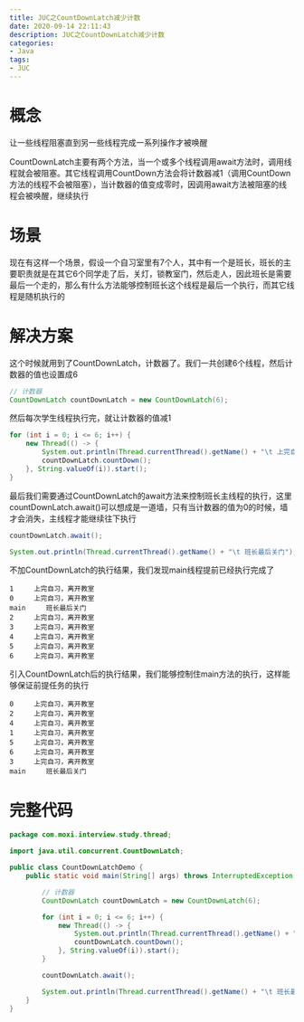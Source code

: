 ```yaml
---
title: JUC之CountDownLatch减少计数
date: 2020-09-14 22:11:43
description: JUC之CountDownLatch减少计数
categories:
- Java
tags:
- JUC
---
```

#   概念
让一些线程阻塞直到另一些线程完成一系列操作才被唤醒

CountDownLatch主要有两个方法，当一个或多个线程调用await方法时，调用线程就会被阻塞。其它线程调用CountDown方法会将计数器减1（调用CountDown方法的线程不会被阻塞），当计数器的值变成零时，因调用await方法被阻塞的线程会被唤醒，继续执行

#   场景
现在有这样一个场景，假设一个自习室里有7个人，其中有一个是班长，班长的主要职责就是在其它6个同学走了后，关灯，锁教室门，然后走人，因此班长是需要最后一个走的，那么有什么方法能够控制班长这个线程是最后一个执行，而其它线程是随机执行的


#   解决方案
这个时候就用到了CountDownLatch，计数器了。我们一共创建6个线程，然后计数器的值也设置成6
```JAVA
// 计数器
CountDownLatch countDownLatch = new CountDownLatch(6);
```
然后每次学生线程执行完，就让计数器的值减1

```JAVA
for (int i = 0; i <= 6; i++) {
    new Thread(() -> {
        System.out.println(Thread.currentThread().getName() + "\t 上完自习，离开教室");
        countDownLatch.countDown();
    }, String.valueOf(i)).start();
}
```

最后我们需要通过CountDownLatch的await方法来控制班长主线程的执行，这里 countDownLatch.await()可以想成是一道墙，只有当计数器的值为0的时候，墙才会消失，主线程才能继续往下执行

```JAVA
countDownLatch.await();

System.out.println(Thread.currentThread().getName() + "\t 班长最后关门");
```

不加CountDownLatch的执行结果，我们发现main线程提前已经执行完成了

```
1     上完自习，离开教室
0     上完自习，离开教室
main     班长最后关门
2     上完自习，离开教室
3     上完自习，离开教室
4     上完自习，离开教室
5     上完自习，离开教室
6     上完自习，离开教室
```

引入CountDownLatch后的执行结果，我们能够控制住main方法的执行，这样能够保证前提任务的执行

```
0     上完自习，离开教室
2     上完自习，离开教室
4     上完自习，离开教室
1     上完自习，离开教室
5     上完自习，离开教室
6     上完自习，离开教室
3     上完自习，离开教室
main     班长最后关门
```

#   完整代码

```JAVA
package com.moxi.interview.study.thread;

import java.util.concurrent.CountDownLatch;

public class CountDownLatchDemo {
    public static void main(String[] args) throws InterruptedException {

        // 计数器
        CountDownLatch countDownLatch = new CountDownLatch(6);

        for (int i = 0; i <= 6; i++) {
            new Thread(() -> {
                System.out.println(Thread.currentThread().getName() + "\t 上完自习，离开教室");
                countDownLatch.countDown();
            }, String.valueOf(i)).start();
        }

        countDownLatch.await();

        System.out.println(Thread.currentThread().getName() + "\t 班长最后关门");
    }
}
```
